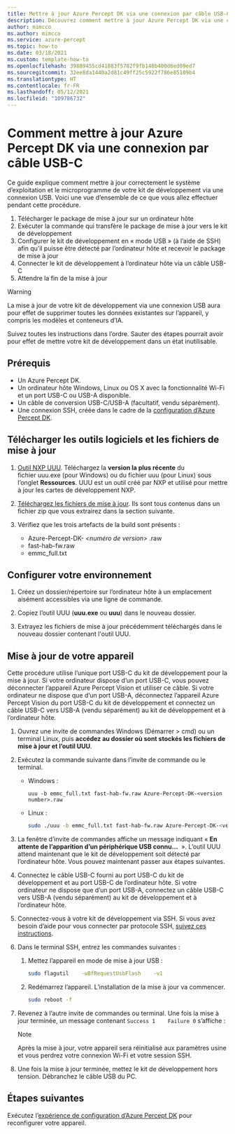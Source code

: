 ```yaml
---
title: Mettre à jour Azure Percept DK via une connexion par câble USB-C
description: Découvrez comment mettre à jour Azure Percept DK via une connexion par câble USB-C
author: mimcco
ms.author: mimcco
ms.service: azure-percept
ms.topic: how-to
ms.date: 03/18/2021
ms.custom: template-how-to
ms.openlocfilehash: 39889455cd41883f5782f9fb140b400d6ed09ed7
ms.sourcegitcommit: 32ee8da1440a2d81c49ff25c5922f786e85109b4
ms.translationtype: HT
ms.contentlocale: fr-FR
ms.lasthandoff: 05/12/2021
ms.locfileid: "109786732"
---
```

# <a name="how-to-update-azure-percept-dk-over-a-usb-c-cable-connection"></a>Comment mettre à jour Azure Percept DK via une connexion par câble USB-C

Ce guide explique comment mettre à jour correctement le système d’exploitation et le microprogramme de votre kit de développement via une connexion USB. Voici une vue d’ensemble de ce que vous allez effectuer pendant cette procédure.
1. Télécharger le package de mise à jour sur un ordinateur hôte
1. Exécuter la commande qui transfère le package de mise à jour vers le kit de développement
1. Configurer le kit de développement en « mode USB » (à l’aide de SSH) afin qu’il puisse être détecté par l’ordinateur hôte et recevoir le package de mise à jour
1. Connecter le kit de développement à l’ordinateur hôte via un câble USB-C
1. Attendre la fin de la mise à jour

> [!WARNING]
> La mise à jour de votre kit de développement via une connexion USB aura pour effet de supprimer toutes les données existantes sur l’appareil, y compris les modèles et conteneurs d’IA.
>
> Suivez toutes les instructions dans l’ordre. Sauter des étapes pourrait avoir pour effet de mettre votre kit de développement dans un état inutilisable.


## <a name="prerequisites"></a>Prérequis

- Un Azure Percept DK.
- Un ordinateur hôte Windows, Linux ou OS X avec la fonctionnalité Wi-Fi et un port USB-C ou USB-A disponible.
- Un câble de conversion USB-C/USB-A (facultatif, vendu séparément).
- Une connexion SSH, créée dans le cadre de la [configuration d’Azure Percept DK](./quickstart-percept-dk-set-up.md).

## <a name="download-software-tools-and-update-files"></a>Télécharger les outils logiciels et les fichiers de mise à jour

1. [Outil NXP UUU](https://github.com/NXPmicro/mfgtools/releases). Téléchargez la **version la plus récente** du fichier uuu.exe (pour Windows) ou du fichier uuu (pour Linux) sous l’onglet **Ressources**. UUU est un outil créé par NXP et utilisé pour mettre à jour les cartes de développement NXP.

1. [Téléchargez les fichiers de mise à jour](https://go.microsoft.com/fwlink/?linkid=2155734). Ils sont tous contenus dans un fichier zip que vous extrairez dans la section suivante.

1. Vérifiez que les trois artefacts de la build sont présents :
    - Azure-Percept-DK- *&lt;numéro de version&gt;* .raw
    - fast-hab-fw.raw
    - emmc_full.txt

## <a name="set-up-your-environment"></a>Configurer votre environnement

1. Créez un dossier/répertoire sur l’ordinateur hôte à un emplacement aisément accessibles via une ligne de commande.

1. Copiez l’outil UUU (**uuu.exe** ou **uuu**) dans le nouveau dossier.

1. Extrayez les fichiers de mise à jour précédemment téléchargés dans le nouveau dossier contenant l'outil UUU.

## <a name="update-your-device"></a>Mise à jour de votre appareil

Cette procédure utilise l’unique port USB-C du kit de développement pour la mise à jour.  Si votre ordinateur dispose d’un port USB-C, vous pouvez déconnecter l’appareil Azure Percept Vision et utiliser ce câble.  Si votre ordinateur ne dispose que d’un port USB-A, déconnectez l’appareil Azure Percept Vision du port USB-C du kit de développement et connectez un câble USB-C vers USB-A (vendu séparément) au kit de développement et à l’ordinateur hôte.

1. Ouvrez une invite de commandes Windows (Démarrer > cmd) ou un terminal Linux, puis **accédez au dossier où sont stockés les fichiers de mise à jour et l’outil UUU**. 

1. Exécutez la commande suivante dans l’invite de commande ou le terminal.

    - Windows :

        ```console
        uuu -b emmc_full.txt fast-hab-fw.raw Azure-Percept-DK-<version number>.raw 
        ```

    - Linux :

        ```bash
        sudo ./uuu -b emmc_full.txt fast-hab-fw.raw Azure-Percept-DK-<version number>.raw
        ```

1. La fenêtre d’invite de commandes affiche un message indiquant « **En attente de l’apparition d’un périphérique USB connu…**  ». L’outil UUU attend maintenant que le kit de développement soit détecté par l’ordinateur hôte. Vous pouvez maintenant passer aux étapes suivantes.

1. Connectez le câble USB-C fourni au port USB-C du kit de développement et au port USB-C de l’ordinateur hôte. Si votre ordinateur ne dispose que d’un port USB-A, connectez un câble USB-C vers USB-A (vendu séparément) au kit de développement et à l’ordinateur hôte.

1. Connectez-vous à votre kit de développement via SSH. Si vous avez besoin d’aide pour vous connecter par protocole SSH, [suivez ces instructions](./how-to-ssh-into-percept-dk.md).

1. Dans le terminal SSH, entrez les commandes suivantes :

    1. Mettez l’appareil en mode de mise à jour USB :

        ```bash
        sudo flagutil    -wBfRequestUsbFlash    -v1
        ```

    1. Redémarrez l’appareil. L’installation de la mise à jour va commencer.

        ```bash
        sudo reboot -f
        ```

1. Revenez à l’autre invite de commandes ou terminal. Une fois la mise à jour terminée, un message contenant ```Success 1    Failure 0``` s’affiche :

    > [!NOTE]
    > Après la mise à jour, votre appareil sera réinitialisé aux paramètres usine et vous perdrez votre connexion Wi-Fi et votre session SSH.

1. Une fois la mise à jour terminée, mettez le kit de développement hors tension. Débranchez le câble USB du PC.  

## <a name="next-steps"></a>Étapes suivantes

Exécutez l’[expérience de configuration d’Azure Percept DK](./quickstart-percept-dk-set-up.md) pour reconfigurer votre appareil.
